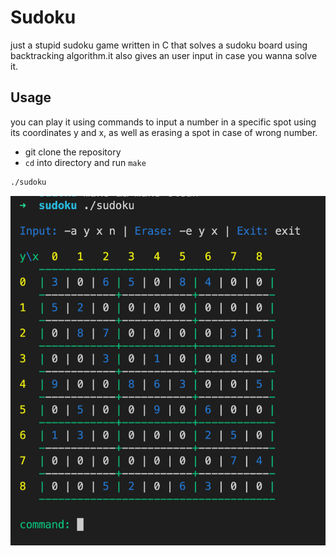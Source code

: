 # Sudoku

just a stupid sudoku game written in C that solves a sudoku board using backtracking algorithm.it also gives an user input in case you wanna solve it.

## Usage
you can play it using commands to input a number in a specific spot using its coordinates y and x, as well as erasing a spot in case of wrong number.

- git clone the repository
- `cd` into directory and run `make`
```bash
./sudoku
```

![alt text](https://github.com/Conanyedo/Sudoku/blob/main/sudoku.png)
